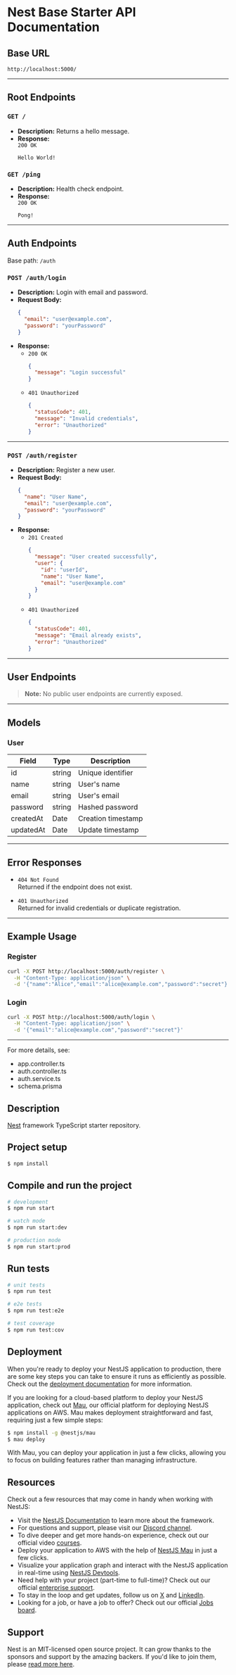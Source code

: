 # Nest Base Starter API Documentation

## Base URL

```
http://localhost:5000/
```

---

## Root Endpoints

### `GET /`

- **Description:** Returns a hello message.
- **Response:**  
  `200 OK`
  ```
  Hello World!
  ```

### `GET /ping`

- **Description:** Health check endpoint.
- **Response:**  
  `200 OK`
  ```
  Pong!
  ```

---

## Auth Endpoints

Base path: `/auth`

### `POST /auth/login`

- **Description:** Login with email and password.
- **Request Body:**
  ```json
  {
    "email": "user@example.com",
    "password": "yourPassword"
  }
  ```
- **Response:**
  - `200 OK`
    ```json
    {
      "message": "Login successful"
    }
    ```
  - `401 Unauthorized`
    ```json
    {
      "statusCode": 401,
      "message": "Invalid credentials",
      "error": "Unauthorized"
    }
    ```

---

### `POST /auth/register`

- **Description:** Register a new user.
- **Request Body:**
  ```json
  {
    "name": "User Name",
    "email": "user@example.com",
    "password": "yourPassword"
  }
  ```
- **Response:**
  - `201 Created`
    ```json
    {
      "message": "User created successfully",
      "user": {
        "id": "userId",
        "name": "User Name",
        "email": "user@example.com"
      }
    }
    ```
  - `401 Unauthorized`
    ```json
    {
      "statusCode": 401,
      "message": "Email already exists",
      "error": "Unauthorized"
    }
    ```

---

## User Endpoints

> **Note:** No public user endpoints are currently exposed.

---

## Models

### User

| Field      | Type    | Description         |
|------------|---------|---------------------|
| id         | string  | Unique identifier   |
| name       | string  | User's name         |
| email      | string  | User's email        |
| password   | string  | Hashed password     |
| createdAt  | Date    | Creation timestamp  |
| updatedAt  | Date    | Update timestamp    |

---

## Error Responses

- `404 Not Found`  
  Returned if the endpoint does not exist.

- `401 Unauthorized`  
  Returned for invalid credentials or duplicate registration.

---

## Example Usage

### Register

```sh
curl -X POST http://localhost:5000/auth/register \
  -H "Content-Type: application/json" \
  -d '{"name":"Alice","email":"alice@example.com","password":"secret"}'
```

### Login

```sh
curl -X POST http://localhost:5000/auth/login \
  -H "Content-Type: application/json" \
  -d '{"email":"alice@example.com","password":"secret"}'
```

---

For more details, see:
- app.controller.ts
- auth.controller.ts
- auth.service.ts
- schema.prisma

## Description

[Nest](https://github.com/nestjs/nest) framework TypeScript starter repository.

## Project setup

```bash
$ npm install
```

## Compile and run the project

```bash
# development
$ npm run start

# watch mode
$ npm run start:dev

# production mode
$ npm run start:prod
```

## Run tests

```bash
# unit tests
$ npm run test

# e2e tests
$ npm run test:e2e

# test coverage
$ npm run test:cov
```

## Deployment

When you're ready to deploy your NestJS application to production, there are some key steps you can take to ensure it runs as efficiently as possible. Check out the [deployment documentation](https://docs.nestjs.com/deployment) for more information.

If you are looking for a cloud-based platform to deploy your NestJS application, check out [Mau](https://mau.nestjs.com), our official platform for deploying NestJS applications on AWS. Mau makes deployment straightforward and fast, requiring just a few simple steps:

```bash
$ npm install -g @nestjs/mau
$ mau deploy
```

With Mau, you can deploy your application in just a few clicks, allowing you to focus on building features rather than managing infrastructure.

## Resources

Check out a few resources that may come in handy when working with NestJS:

- Visit the [NestJS Documentation](https://docs.nestjs.com) to learn more about the framework.
- For questions and support, please visit our [Discord channel](https://discord.gg/G7Qnnhy).
- To dive deeper and get more hands-on experience, check out our official video [courses](https://courses.nestjs.com/).
- Deploy your application to AWS with the help of [NestJS Mau](https://mau.nestjs.com) in just a few clicks.
- Visualize your application graph and interact with the NestJS application in real-time using [NestJS Devtools](https://devtools.nestjs.com).
- Need help with your project (part-time to full-time)? Check out our official [enterprise support](https://enterprise.nestjs.com).
- To stay in the loop and get updates, follow us on [X](https://x.com/nestframework) and [LinkedIn](https://linkedin.com/company/nestjs).
- Looking for a job, or have a job to offer? Check out our official [Jobs board](https://jobs.nestjs.com).

## Support

Nest is an MIT-licensed open source project. It can grow thanks to the sponsors and support by the amazing backers. If you'd like to join them, please [read more here](https://docs.nestjs.com/support).